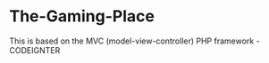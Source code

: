 # The-Gaming-Place
This is based on the MVC (model-view-controller) PHP framework - CODEIGNTER

<html>
<body>
<img href="gamingplace.png">
</body>
</html>
